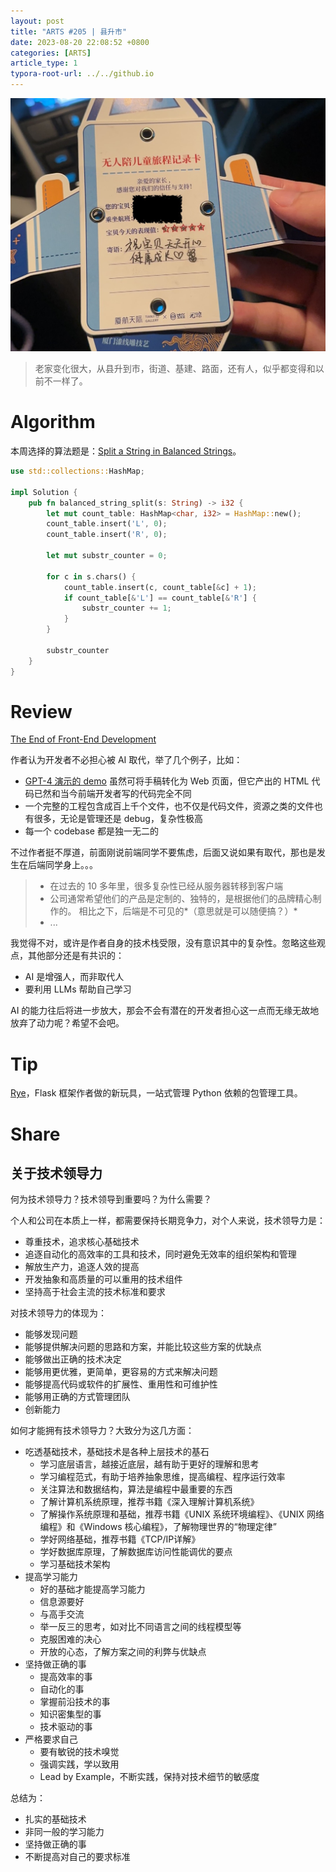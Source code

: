 ```yaml
---
layout: post
title: "ARTS #205 | 县升市"
date: 2023-08-20 22:08:52 +0800
categories: [ARTS]
article_type: 1
typora-root-url: ../../github.io
---
```


![](/assets/img/206-caption.jpg)

> 老家变化很大，从县升到市，街道、基建、路面，还有人，似乎都变得和以前不一样了。

# Algorithm

本周选择的算法题是：[Split a String in Balanced Strings](https://leetcode.com/problems/split-a-string-in-balanced-strings/)。

```rust
use std::collections::HashMap;

impl Solution {
    pub fn balanced_string_split(s: String) -> i32 {
        let mut count_table: HashMap<char, i32> = HashMap::new();
        count_table.insert('L', 0);
        count_table.insert('R', 0);

        let mut substr_counter = 0;

        for c in s.chars() {
            count_table.insert(c, count_table[&c] + 1);
            if count_table[&'L'] == count_table[&'R'] {
                substr_counter += 1;
            }
        }

        substr_counter
    }
}
```


# Review

[The End of Front-End Development](https://www.joshwcomeau.com/blog/the-end-of-frontend-development/)

作者认为开发者不必担心被 AI 取代，举了几个例子，比如：

- [GPT-4 演示的 demo](https://www.youtube.com/watch?v=outcGtbnMuQ) 虽然可将手稿转化为 Web 页面，但它产出的 HTML 代码已然和当今前端开发者写的代码完全不同
- 一个完整的工程包含成百上千个文件，也不仅是代码文件，资源之类的文件也有很多，无论是管理还是 debug，复杂性极高
- 每一个 codebase 都是独一无二的

不过作者挺不厚道，前面刚说前端同学不要焦虑，后面又说如果有取代，那也是发生在后端同学身上。。。

> - 在过去的 10 多年里，很多复杂性已经从服务器转移到客户端
> - 公司通常希望他们的产品是定制的、独特的，是根据他们的品牌精心制作的。 相比之下，后端是不可见的*（意思就是可以随便搞？）*
> - ...

我觉得不对，或许是作者自身的技术栈受限，没有意识其中的复杂性。忽略这些观点，其他部分还是有共识的：

- AI 是增强人，而非取代人
- 要利用 LLMs 帮助自己学习

AI 的能力往后将进一步放大，那会不会有潜在的开发者担心这一点而无缘无故地放弃了动力呢？希望不会吧。

# Tip

[Rye](https://github.com/mitsuhiko/rye)，Flask 框架作者做的新玩具，一站式管理 Python 依赖的包管理工具。

# Share

## 关于技术领导力

何为技术领导力？技术领导到重要吗？为什么需要？

个人和公司在本质上一样，都需要保持长期竞争力，对个人来说，技术领导力是：

- 尊重技术，追求核心基础技术
- 追逐自动化的高效率的工具和技术，同时避免无效率的组织架构和管理
- 解放生产力，追逐人效的提高
- 开发抽象和高质量的可以重用的技术组件
- 坚持高于社会主流的技术标准和要求

对技术领导力的体现为：

- 能够发现问题
- 能够提供解决问题的思路和方案，并能比较这些方案的优缺点
- 能够做出正确的技术决定
- 能够用更优雅，更简单，更容易的方式来解决问题
- 能够提高代码或软件的扩展性、重用性和可维护性
- 能够用正确的方式管理团队
- 创新能力

如何才能拥有技术领导力？大致分为这几方面：

- 吃透基础技术，基础技术是各种上层技术的基石
  - 学习底层语言，越接近底层，越有助于更好的理解和思考
  - 学习编程范式，有助于培养抽象思维，提高编程、程序运行效率
  - 关注算法和数据结构，算法是编程中最重要的东西
  - 了解计算机系统原理，推荐书籍《深入理解计算机系统》
  - 了解操作系统原理和基础，推荐书籍《UNIX 系统环境编程》、《UNIX 网络编程》和《Windows 核心编程》，了解物理世界的“物理定律”
  - 学好网络基础，推荐书籍《TCP/IP详解》
  - 学好数据库原理，了解数据库访问性能调优的要点
  - 学习基础技术架构
- 提高学习能力
  - 好的基础才能提高学习能力
  - 信息源要好
  - 与高手交流
  - 举一反三的思考，如对比不同语言之间的线程模型等
  - 克服困难的决心
  - 开放的心态，了解方案之间的利弊与优缺点
- 坚持做正确的事
  - 提高效率的事
  - 自动化的事
  - 掌握前沿技术的事
  - 知识密集型的事
  - 技术驱动的事
- 严格要求自己
  - 要有敏锐的技术嗅觉
  - 强调实践，学以致用
  - Lead by Example，不断实践，保持对技术细节的敏感度

总结为：

- 扎实的基础技术
- 非同一般的学习能力
- 坚持做正确的事
- 不断提高对自己的要求标准
